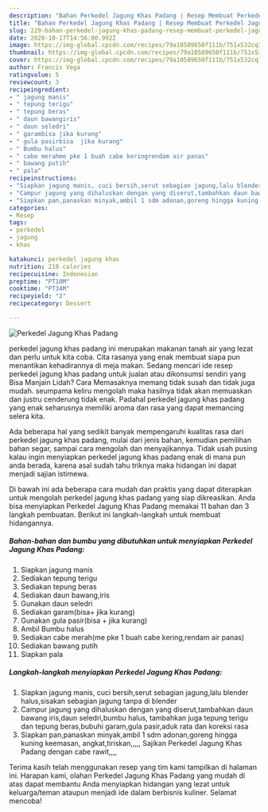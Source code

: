 ```yaml
---
description: "Bahan Perkedel Jagung Khas Padang | Resep Membuat Perkedel Jagung Khas Padang Yang Enak Dan Mudah"
title: "Bahan Perkedel Jagung Khas Padang | Resep Membuat Perkedel Jagung Khas Padang Yang Enak Dan Mudah"
slug: 229-bahan-perkedel-jagung-khas-padang-resep-membuat-perkedel-jagung-khas-padang-yang-enak-dan-mudah
date: 2020-10-17T14:56:00.992Z
image: https://img-global.cpcdn.com/recipes/79a10589650f111b/751x532cq70/perkedel-jagung-khas-padang-foto-resep-utama.jpg
thumbnail: https://img-global.cpcdn.com/recipes/79a10589650f111b/751x532cq70/perkedel-jagung-khas-padang-foto-resep-utama.jpg
cover: https://img-global.cpcdn.com/recipes/79a10589650f111b/751x532cq70/perkedel-jagung-khas-padang-foto-resep-utama.jpg
author: Francis Vega
ratingvalue: 5
reviewcount: 3
recipeingredient:
- " jagung manis"
- " tepung terigu"
- " tepung beras"
- " daun bawangiris"
- " daun seledri"
- " garambisa jika kurang"
- " gula pasirbisa  jika kurang"
- " Bumbu halus"
- " cabe merahme pke 1 buah cabe keringrendam air panas"
- " bawang putih"
- " pala"
recipeinstructions:
- "Siapkan jagung manis, cuci bersih,serut sebagian jagung,lalu blender halus,sisakan sebagian jagung tanpa di blender"
- "Campur jagung yang dihaluskan dengan yang diserut,tambahkan daun bawang iris,daun seledri,bumbu halus, tambahkan juga tepung terigu dan tepung beras,bubuhi garam,gula pasir,aduk rata dan koreksi rasa"
- "Siapkan pan,panaskan minyak,ambil 1 sdm adonan,goreng hingga kuning keemasan, angkat,tiriskan,,,,, Sajikan Perkedel Jagung Khas Padang dengan cabe rawit,,,,"
categories:
- Resep
tags:
- perkedel
- jagung
- khas

katakunci: perkedel jagung khas 
nutrition: 218 calories
recipecuisine: Indonesian
preptime: "PT10M"
cooktime: "PT34M"
recipeyield: "2"
recipecategory: Dessert

---
```



![Perkedel Jagung Khas Padang](https://img-global.cpcdn.com/recipes/79a10589650f111b/751x532cq70/perkedel-jagung-khas-padang-foto-resep-utama.jpg)


perkedel jagung khas padang ini merupakan makanan tanah air yang lezat dan perlu untuk kita coba. Cita rasanya yang enak membuat siapa pun menantikan kehadirannya di meja makan.
Sedang mencari ide resep perkedel jagung khas padang untuk jualan atau dikonsumsi sendiri yang Bisa Manjain Lidah? Cara Memasaknya memang tidak susah dan tidak juga mudah. seumpama keliru mengolah maka hasilnya tidak akan memuaskan dan justru cenderung tidak enak. Padahal perkedel jagung khas padang yang enak seharusnya memiliki aroma dan rasa yang dapat memancing selera kita.

Ada beberapa hal yang sedikit banyak mempengaruhi kualitas rasa dari perkedel jagung khas padang, mulai dari jenis bahan, kemudian pemilihan bahan segar, sampai cara mengolah dan menyajikannya. Tidak usah pusing kalau ingin menyiapkan perkedel jagung khas padang enak di mana pun anda berada, karena asal sudah tahu triknya maka hidangan ini dapat menjadi sajian istimewa.




Di bawah ini ada beberapa cara mudah dan praktis yang dapat diterapkan untuk mengolah perkedel jagung khas padang yang siap dikreasikan. Anda bisa menyiapkan Perkedel Jagung Khas Padang memakai 11 bahan dan 3 langkah pembuatan. Berikut ini langkah-langkah untuk membuat hidangannya.

<!--inarticleads1-->

##### Bahan-bahan dan bumbu yang dibutuhkan untuk menyiapkan Perkedel Jagung Khas Padang:

1. Siapkan  jagung manis
1. Sediakan  tepung terigu
1. Sediakan  tepung beras
1. Sediakan  daun bawang,iris
1. Gunakan  daun seledri
1. Sediakan  garam(bisa+ jika kurang)
1. Gunakan  gula pasir(bisa + jika kurang)
1. Ambil  Bumbu halus
1. Sediakan  cabe merah(me pke 1 buah cabe kering,rendam air panas)
1. Sediakan  bawang putih
1. Siapkan  pala




<!--inarticleads2-->

##### Langkah-langkah menyiapkan Perkedel Jagung Khas Padang:

1. Siapkan jagung manis, cuci bersih,serut sebagian jagung,lalu blender halus,sisakan sebagian jagung tanpa di blender
1. Campur jagung yang dihaluskan dengan yang diserut,tambahkan daun bawang iris,daun seledri,bumbu halus, tambahkan juga tepung terigu dan tepung beras,bubuhi garam,gula pasir,aduk rata dan koreksi rasa
1. Siapkan pan,panaskan minyak,ambil 1 sdm adonan,goreng hingga kuning keemasan, angkat,tiriskan,,,,, Sajikan Perkedel Jagung Khas Padang dengan cabe rawit,,,,




Terima kasih telah menggunakan resep yang tim kami tampilkan di halaman ini. Harapan kami, olahan Perkedel Jagung Khas Padang yang mudah di atas dapat membantu Anda menyiapkan hidangan yang lezat untuk keluarga/teman ataupun menjadi ide dalam berbisnis kuliner. Selamat mencoba!
